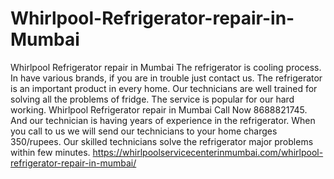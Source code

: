 # Whirlpool-Refrigerator-repair-in-Mumbai
Whirlpool Refrigerator repair in Mumbai The refrigerator is cooling process. In have various brands, if you are in trouble just contact us. The refrigerator is an important product in every home.  Our technicians are well trained for solving all the problems of fridge. The service is popular for our hard working. Whirlpool Refrigerator repair in Mumbai Call Now 8688821745. And our technician is having years of experience in the refrigerator. When you call to us we will send our technicians to your home charges 350/rupees. Our skilled technicians solve the refrigerator major problems within few minutes. https://whirlpoolservicecenterinmumbai.com/whirlpool-refrigerator-repair-in-mumbai/
